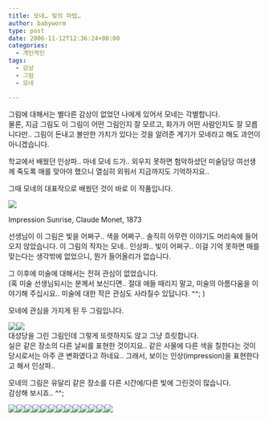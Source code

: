 ```yaml
---
title: 모네… 빛의 마법…
author: babyworm
type: post
date: 2006-11-12T12:36:24+00:00
categories:
  - 개인적인
tags:
  - 감상
  - 그림
  - 모네

---
```

그림에 대해서는 별다른 감상이 없었던 나에게 있어서 모네는 각별합니다.<br>
물론, 지금 그림도 이 그림이 어떤 그림인지 잘 모르고, 화가가 어떤 사람인지도 잘 모릅니다만.. 그림이 돈내고 볼만한 가치가 있다는 것을 알려준 계기가 모네라고 해도 과언이 아니겠습니다. 

학교에서 배웠던 인상파.. 마네 모네 드가.. 외우지 못하면 험악하셨던 미술담당 여선생께 죽도록 매를 맞아야 했으니 열심히 외워서 지금까지도 기억하지요..

그때 모네의 대표작으로 배웠던 것이 바로 이 작품입니다. 

<div style="width: 410px" class="wp-caption aligncenter">
  <img decoding="async" src="https://i0.wp.com/babyworm.net/wordpress/wp-content/uploads/1/1275591876.jpg?w=400" data-recalc-dims="1" />
  
  <p class="wp-caption-text">
    Impression Sunrise, Claude Monet, 1873

</div>선생님이 이 그림은 빛을 어쩌구.. 색을 어쩌구.. 솔직히 아무런 이야기도 머리속에 들어오지 않았습니다. 이 그림의 작자는 모네.. 인상파.. 빛이 어쩌구.. 이걸 기억 못하면 매를 맞는다는 생각밖에 없었으니, 뭔가 들어올리가 없습니다. 

그 이후에 미술에 대해서는 전혀 관심이 없었습니다.<br>
(혹 미술 선생님되시는 분께서 보신다면.. 절대 애들 때리지 말고, 미술의 아름다움을 이야기해 주십시요.. 미술에 대한 작은 관심도 사라질수 있답니다. ^^; )

모네에 관심을 가지게 된 두 그림입니다. 

<img decoding="async" src="https://i0.wp.com/babyworm.net/wordpress/wp-content/uploads/1/1149857028.jpg?w=400" class="aligncenter" data-recalc-dims="1" /><img decoding="async" src="https://i0.wp.com/babyworm.net/wordpress/wp-content/uploads/1/1103461881.jpg?w=400" class="aligncenter" data-recalc-dims="1" /><br>
대성당을 그린 그림인데 그렇게 또렷하지도 않고 그냥 흐릿합니다.<br>
실은 같은 장소의 다른 날씨를 표현한 것이지요.. 같은 사물에 다른 색을 칠한다는 것이 당시로서는 아주 큰 변화였다고 하네요.. 그래서, 보이는 인상(impression)을 표현한다고 해서 인상파.. 

모네의 그림은 유달리 같은 장소를 다른 시간에/다른 빛에 그린것이 많습니다.<br>
감상해 보시죠.. ^^;

<img decoding="async" src="https://i0.wp.com/babyworm.net/wordpress/wp-content/uploads/1/1369812731.jpg?w=400" class="aligncenter" data-recalc-dims="1" /><img decoding="async" src="https://i0.wp.com/babyworm.net/wordpress/wp-content/uploads/1/1354818715.jpg?w=400" class="aligncenter" data-recalc-dims="1" /><img decoding="async" src="https://i0.wp.com/babyworm.net/wordpress/wp-content/uploads/1/1133427975.jpg?w=400" class="aligncenter" data-recalc-dims="1" /><img decoding="async" src="https://i0.wp.com/babyworm.net/wordpress/wp-content/uploads/1/1397172813.jpg?w=400" class="aligncenter" data-recalc-dims="1" /><img decoding="async" src="https://i0.wp.com/babyworm.net/wordpress/wp-content/uploads/1/1146416806.jpg?w=400" class="aligncenter" data-recalc-dims="1" /><img decoding="async" src="https://i0.wp.com/babyworm.net/wordpress/wp-content/uploads/1/1305007729.jpg?w=400" class="aligncenter" data-recalc-dims="1" /><img decoding="async" src="https://i0.wp.com/babyworm.net/wordpress/wp-content/uploads/1/1390488268.jpg?w=400" class="aligncenter" data-recalc-dims="1" /><img decoding="async" src="https://i0.wp.com/babyworm.net/wordpress/wp-content/uploads/1/1089404384.jpg?w=400" class="aligncenter" data-recalc-dims="1" /><img decoding="async" src="https://i0.wp.com/babyworm.net/wordpress/wp-content/uploads/1/1172072867.jpg?w=400" class="aligncenter" data-recalc-dims="1" /><img decoding="async" src="https://i0.wp.com/babyworm.net/wordpress/wp-content/uploads/1/1284633130.jpg?w=400" class="aligncenter" data-recalc-dims="1" /><img decoding="async" src="https://i0.wp.com/babyworm.net/wordpress/wp-content/uploads/1/1218258378.jpg?w=400" class="aligncenter" data-recalc-dims="1" /><img decoding="async" src="https://i0.wp.com/babyworm.net/wordpress/wp-content/uploads/1/1029586027.jpg?w=400" class="aligncenter" data-recalc-dims="1" /><img decoding="async" src="https://i0.wp.com/babyworm.net/wordpress/wp-content/uploads/1/1391423402.jpg?w=400" class="aligncenter" data-recalc-dims="1" />
